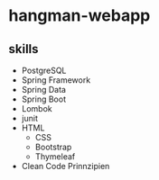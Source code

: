 # hangman-webapp

## skills
* PostgreSQL
* Spring Framework
* Spring Data
* Spring Boot
* Lombok
* junit
* HTML
  * CSS
  * Bootstrap
  * Thymeleaf
* Clean Code Prinnzipien
